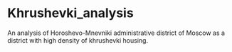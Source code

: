 # Khrushevki_analysis
An analysis of Horoshevo-Mnevniki administrative district of Moscow as a district with high density of khrushevki housing.
